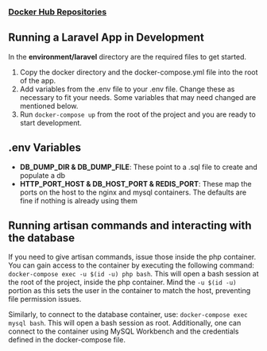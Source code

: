 
### [Docker Hub Repositories](https://hub.docker.com/u/cbjdev)

## Running a Laravel App in Development
In the **environment/laravel** directory are the required files to get started.

1. Copy the docker directory and the docker-compose.yml file into the root 
of the app.
2. Add variables from the .env file to your .env file. Change
these as necessary to fit your needs. Some variables that may need changed are mentioned below.
3. Run `docker-compose up` from the root of the project and you are ready to start development.

## .env Variables
 * **DB_DUMP_DIR & DB_DUMP_FILE**: These point to a .sql file to create and
 populate a db
 * **HTTP_PORT_HOST & DB_HOST_PORT & REDIS_PORT**: These map the ports on the host to the nginx and mysql 
 containers. The defaults are fine if nothing is already using them
 
 ## Running artisan commands and interacting with the database
 If you need to give artisan commands, issue those inside the php container. You can gain access to the container by executing
 the following command: `docker-compose exec -u $(id -u) php bash`. This will open a bash session at the root of the project,  inside the php container. Mind the `-u $(id -u)` portion as this sets the user in the container to match the host, preventing file permission issues. 
 
 Similarly, to connect to the database container, use: `docker-compose exec mysql bash`. This will open a bash session as root. Additionally, one can connect to the container using MySQL Workbench and the credentials defined in the docker-compose file.

